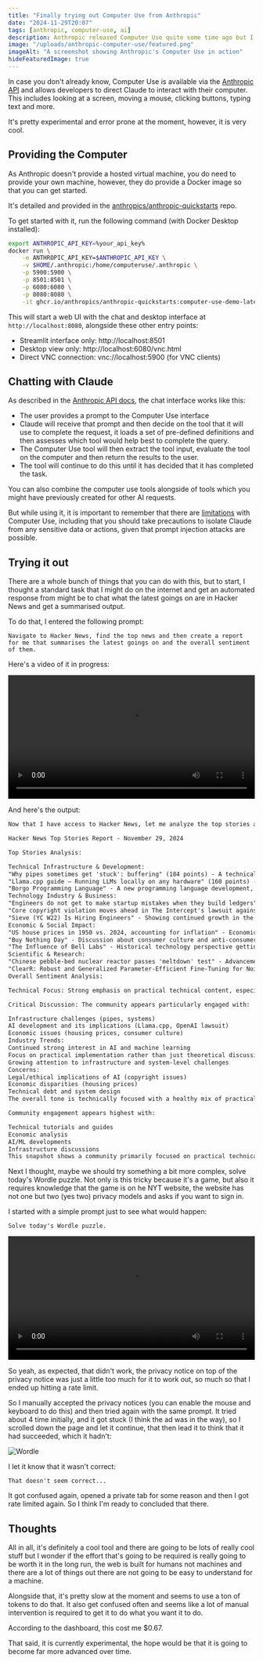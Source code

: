 ```yaml
---
title: "Finally trying out Computer Use from Anthropic"
date: "2024-11-29T20:07"
tags: [anthropic, computer-use, ai]
description: Anthropic released Computer Use quite some time ago but I've not had a chance to try it out just yet, but now that I've tried other things, I figure that it's time to change that and see what it's all about.
image: "/uploads/anthropic-computer-use/featured.png"
imageAlt: "A screenshot showing Anthropic's Computer Use in action"
hideFeaturedImage: true
---
```


In case you don't already know, Computer Use is available via the [Anthropic API](https://docs.anthropic.com/en/docs/build-with-claude/computer-use) and allows developers to direct Claude to interact with their computer. This includes looking at a screen, moving a mouse, clicking buttons, typing text and more.

It's pretty experimental and error prone at the moment, however, it is very cool.

## Providing the Computer

As Anthropic doesn't provide a hosted virtual machine, you do need to provide your own machine, however, they do provide a Docker image so that you can get started.

It's detailed and provided in the [anthropics/anthropic-quickstarts](https://github.com/anthropics/anthropic-quickstarts/tree/main/computer-use-demo) repo.

To get started with it, run the following command (with Docker Desktop installed):

```bash
export ANTHROPIC_API_KEY=%your_api_key%
docker run \
    -e ANTHROPIC_API_KEY=$ANTHROPIC_API_KEY \
    -v $HOME/.anthropic:/home/computeruse/.anthropic \
    -p 5900:5900 \
    -p 8501:8501 \
    -p 6080:6080 \
    -p 8080:8080 \
    -it ghcr.io/anthropics/anthropic-quickstarts:computer-use-demo-latest
```

This will start a web UI with the chat and desktop interface at `http://localhost:8080`, alongside these other entry points:

- Streamlit interface only: http://localhost:8501
- Desktop view only: http://localhost:6080/vnc.html
- Direct VNC connection: vnc://localhost:5900 (for VNC clients)

## Chatting with Claude

As described in the [Anthropic API docs](https://docs.anthropic.com/en/docs/build-with-claude/computer-use), the chat interface works like this:

- The user provides a prompt to the Computer Use interface
- Claude will receive that prompt and then decide on the tool that it will use to complete the request, it loads a set of pre-defined definitions and then assesses which tool would help best to complete the query.
- The Computer Use tool will then extract the tool input, evaluate the tool on the computer and then return the results to the user.
- The tool will continue to do this until it has decided that it has completed the task.

You can also combine the computer use tools alongside of tools which you might have previously created for other AI requests.

But while using it, it is important to remember that there are [limitations](https://docs.anthropic.com/en/docs/build-with-claude/computer-use#understand-computer-use-limitations) with Computer Use, including that you should take precautions to isolate Claude from any sensitive data or actions, given that prompt injection attacks are possible.

## Trying it out

There are a whole bunch of things that you can do with this, but to start, I thought a standard task that I might do on the internet and get an automated response from might be to chat what the latest goings on are in Hacker News and get a summarised output.

To do that, I entered the following prompt:

```
Navigate to Hacker News, find the top news and then create a report for me that summarises the latest goings on and the overall sentiment of them.
```

Here's a video of it in progress:

<video width="100%" video="100%" controls>
  <source src="https://assets.nickgriffin.uk/computer-use-1.mp4" type="video/mp4" />
Your browser does not support the video tag.
</video>

And here's the output:

```markdown
Now that I have access to Hacker News, let me analyze the top stories and create a summary report for you.

Hacker News Top Stories Report - November 29, 2024

Top Stories Analysis:

Technical Infrastructure & Development:
"Why pipes sometimes get 'stuck': buffering" (184 points) - A technical discussion about system-level programming and I/O buffering issues.
"Llama.cpp guide – Running LLMs locally on any hardware" (160 points) - Showing continued interest in local AI deployment and democratization of AI technology.
"Borgo Programming Language" - A new programming language development, indicating ongoing interest in language design.
Technology Industry & Business:
"Engineers do not get to make startup mistakes when they build ledgers" - Discussion about financial technology and startup development practices.
"Core copyright violation moves ahead in The Intercept's lawsuit against OpenAI" - Highlighting ongoing tensions between media organizations and AI companies.
"Sieve (YC W22) Is Hiring Engineers" - Showing continued growth in the video AI sector.
Economic & Social Impact:
"US house prices in 1950 vs. 2024, accounting for inflation" - Economic analysis trending, showing community interest in long-term economic trends.
"Buy Nothing Day" - Discussion about consumer culture and anti-consumerism movement.
"The Influence of Bell Labs" - Historical technology perspective getting attention.
Scientific & Research:
"Chinese pebble-bed nuclear reactor passes 'meltdown' test" - Advancement in nuclear technology.
"ClearR: Robust and Generalized Parameter-Efficient Fine-Tuning for Noisy Labels" - AI/ML research development.
Overall Sentiment Analysis:

Technical Focus: Strong emphasis on practical technical content, especially around systems programming and AI deployment.

Critical Discussion: The community appears particularly engaged with:

Infrastructure challenges (pipes, systems)
AI development and its implications (Llama.cpp, OpenAI lawsuit)
Economic issues (housing prices, consumer culture)
Industry Trends:
Continued strong interest in AI and machine learning
Focus on practical implementation rather than just theoretical discussions
Growing attention to infrastructure and system-level challenges
Concerns:
Legal/ethical implications of AI (copyright issues)
Economic disparities (housing prices)
Technical debt and system design
The overall tone is technically focused with a healthy mix of practical implementation discussions and broader industry implications. There's a noticeable theme of democratization of technology (especially regarding AI) and concern about economic and social impacts of technical decisions.

Community engagement appears highest with:

Technical tutorials and guides
Economic analysis
AI/ML developments
Infrastructure discussions
This snapshot shows a community primarily focused on practical technical content while maintaining awareness of broader industry and societal implications of technology.
```

Next I thought, maybe we should try something a bit more complex, solve today's Wordle puzzle. Not only is this tricky because it's a game, but also it requires knowledge that the game is on he NYT website, the website has not one but two (yes two) privacy models and asks if you want to sign in.

I started with a simple prompt just to see what would happen:

```
Solve today's Wordle puzzle.
```

<video width="100%" video="100%" controls>
  <source src="https://assets.nickgriffin.uk/computer-use-wordle.mp4" type="video/mp4" />
Your browser does not support the video tag.
</video>

So yeah, as expected, that didn't work, the privacy notice on top of the privacy notice was just a little too much for it to work out, so much so that I ended up hitting a rate limit.

So I manually accepted the privacy notices (you can enable the mouse and keyboard to do this) and then tried again with the same prompt. It tried about 4 time initially, and it got stuck (I think the ad was in the way), so I scrolled down the page and let it continue, that then lead it to think that it had succeeded, which it hadn't:

![Wordle](/uploads/anthropic-computer-use/wordle.png)

I let it know that it wasn't correct:

```
That doesn't seem correct...
```

It got confused again, opened a private tab for some reason and then I got rate limited again. So I think I'm ready to concluded that there.

## Thoughts

All in all, it's definitely a cool tool and there are going to be lots of really cool stuff but I wonder if the effort that's going to be required is really going to be worth it in the long run, the web is built for humans not machines and there are a lot of things out there are not going to be easy to understand for a machine.

Alongside that, it's pretty slow at the moment and seems to use a ton of tokens to do that. It also get confused often and seems like a lot of manual intervention is required to get it to do what you want it to do.

According to the dashboard, this cost me $0.67.

That said, it is currently experimental, the hope would be that it is going to become far more advanced over time.